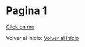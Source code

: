 # **Pagina 1**

[Click on me](https://www.youtube.com/watch?v=mCdA4bJAGGk)

Volver al inicio: [Volver al inicio](https://ericlr1.github.io/Proyecto_1_Guerrilla-War/)
